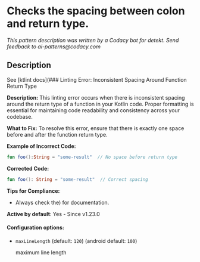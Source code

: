 # Checks the spacing between colon and return type.

_This pattern description was written by a Codacy bot for detekt. Send feedback to ai-patterns@codacy.com_

## Description

See [ktlint docs](### Linting Error: Inconsistent Spacing Around Function Return Type

**Description:**
This linting error occurs when there is inconsistent spacing around the return type of a function in your Kotlin code. Proper formatting is essential for maintaining code readability and consistency across your codebase. 

**What to Fix:**
To resolve this error, ensure that there is exactly one space before and after the function return type. 

**Example of Incorrect Code:**
```kotlin
fun foo():String = "some-result"  // No space before return type
```

**Corrected Code:**
```kotlin
fun foo(): String = "some-result"  // Correct spacing
```

**Tips for Compliance:**
- Always check the) for
documentation.

**Active by default**: Yes - Since v1.23.0

#### Configuration options:

* ``maxLineLength`` (default: ``120``) (android default: ``100``)

  maximum line length 
